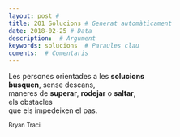 ```yaml
---
layout: post #
title: 201 Solucions # Generat automàticament
date: 2018-02-25 # Data
description:  # Argument
keywords: solucions  # Paraules clau
coments:  # Comentaris
---
```


Les persones orientades a les **solucions** <br />
**busquen**, sense descans, <br />
maneres de **superar**, **rodejar** o **saltar**, <br />
els obstacles <br />
que els impedeixen el pas. <br />

<small>Bryan Traci</small>
